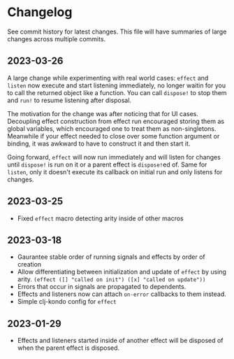 # Changelog

See commit history for latest changes. This file will have summaries of large
changes across multiple commits.

## 2023-03-26

A large change while experimenting with real world cases: `effect` and `listen`
now execute and start listening immediately, no longer waitin for you to call
the returned object like a function. You can call `dispose!` to stop them and
`run!` to resume listening after disposal.

The motivation for the change was after noticing that for UI cases. Decoupling
effect construction from effect run encouraged storing them as global variables,
which encouraged one to treat them as non-singletons. Meanwhile if your effect
needed to close over some function argument or binding, it was awkward to have
to construct it and then start it.

Going forward, `effect` will now run immediately and will listen for changes
until `dispose!` is run on it or a parent effect is `dispose!`ed of. Same for
`listen`, only it doesn't execute its callback on initial run and only listens
for changes.

## 2023-03-25

* Fixed `effect` macro detecting arity inside of other macros

## 2023-03-18

* Gaurantee stable order of running signals and effects by order of creation
* Allow differentiating between initialization and update of `effect` by using
  arity. `(effect ([] "called on init") ([x] "called on update"))`
* Errors that occur in signals are propagated to dependents.
* Effects and listeners now can attach `on-error` callbacks to them instead.
* Simple clj-kondo config for `effect`

## 2023-01-29

* Effects and listeners started inside of another effect will be disposed of
  when the parent effect is disposed.
